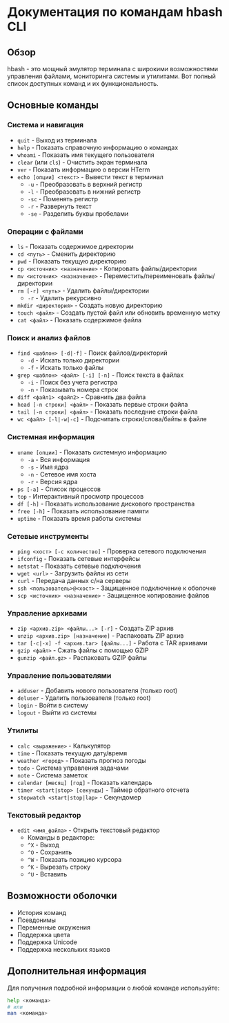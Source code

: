 # Документация по командам hbash CLI

## Обзор
hbash - это мощный эмулятор терминала с широкими возможностями управления файлами, мониторинга системы и утилитами. Вот полный список доступных команд и их функциональность.

## Основные команды

### Система и навигация
- `quit` - Выход из терминала
- `help` - Показать справочную информацию о командах
- `whoami` - Показать имя текущего пользователя
- `clear` (или `cls`) - Очистить экран терминала
- `ver` - Показать информацию о версии HTerm
- `echo [опции] <текст>` - Вывести текст в терминал
    - `-u` - Преобразовать в верхний регистр
    - `-l` - Преобразовать в нижний регистр
    - `-sc` - Поменять регистр
    - `-r` - Развернуть текст
    - `-se` - Разделить буквы пробелами

### Операции с файлами
- `ls` - Показать содержимое директории
- `cd <путь>` - Сменить директорию
- `pwd` - Показать текущую директорию
- `cp <источник> <назначение>` - Копировать файлы/директории
- `mv <источник> <назначение>` - Переместить/переименовать файлы/директории
- `rm [-r] <путь>` - Удалить файлы/директории
    - `-r` - Удалить рекурсивно
- `mkdir <директория>` - Создать новую директорию
- `touch <файл>` - Создать пустой файл или обновить временную метку
- `cat <файл>` - Показать содержимое файла

### Поиск и анализ файлов
- `find <шаблон> [-d|-f]` - Поиск файлов/директорий
    - `-d` - Искать только директории
    - `-f` - Искать только файлы
- `grep <шаблон> <файл> [-i] [-n]` - Поиск текста в файлах
    - `-i` - Поиск без учета регистра
    - `-n` - Показывать номера строк
- `diff <файл1> <файл2>` - Сравнить два файла
- `head [-n строки] <файл>` - Показать первые строки файла
- `tail [-n строки] <файл>` - Показать последние строки файла
- `wc <файл> [-l|-w|-c]` - Подсчитать строки/слова/байты в файле

### Системная информация
- `uname [опции]` - Показать системную информацию
    - `-a` - Вся информация
    - `-s` - Имя ядра
    - `-n` - Сетевое имя хоста
    - `-r` - Версия ядра
- `ps [-a]` - Список процессов
- `top` - Интерактивный просмотр процессов
- `df [-h]` - Показать использование дискового пространства
- `free [-h]` - Показать использование памяти
- `uptime` - Показать время работы системы

### Сетевые инструменты
- `ping <хост> [-c количество]` - Проверка сетевого подключения
- `ifconfig` - Показать сетевые интерфейсы
- `netstat` - Показать сетевые подключения
- `wget <url>` - Загрузить файлы из сети
- `curl` - Передача данных с/на серверы
- `ssh <пользователь>@<хост>` - Защищенное подключение к оболочке
- `scp <источник> <назначение>` - Защищенное копирование файлов

### Управление архивами
- `zip <архив.zip> <файлы...> [-r]` - Создать ZIP архив
- `unzip <архив.zip> [назначение]` - Распаковать ZIP архив
- `tar [-c|-x] -f <архив.tar> [файлы...]` - Работа с TAR архивами
- `gzip <файл>` - Сжать файлы с помощью GZIP
- `gunzip <файл.gz>` - Распаковать GZIP файлы

### Управление пользователями
- `adduser` - Добавить нового пользователя (только root)
- `deluser` - Удалить пользователя (только root)
- `login` - Войти в систему
- `logout` - Выйти из системы

### Утилиты
- `calc <выражение>` - Калькулятор
- `time` - Показать текущую дату/время
- `weather <город>` - Показать прогноз погоды
- `todo` - Система управления задачами
- `note` - Система заметок
- `calendar [месяц] [год]` - Показать календарь
- `timer <start|stop> [секунды]` - Таймер обратного отсчета
- `stopwatch <start|stop|lap>` - Секундомер

### Текстовый редактор
- `edit <имя_файла>` - Открыть текстовый редактор
    - Команды в редакторе:
    - `^X` - Выход
    - `^O` - Сохранить
    - `^W` - Показать позицию курсора
    - `^K` - Вырезать строку
    - `^U` - Вставить

## Возможности оболочки
- История команд
- Псевдонимы
- Переменные окружения
- Поддержка цвета
- Поддержка Unicode
- Поддержка нескольких языков

## Дополнительная информация
Для получения подробной информации о любой команде используйте:
```bash
help <команда>
# или
man <команда>
```